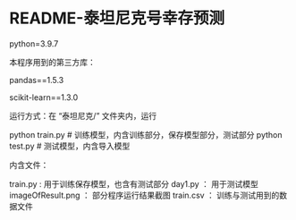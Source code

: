 # README-泰坦尼克号幸存预测

python=3.9.7

本程序用到的第三方库：

pandas==1.5.3

scikit-learn==1.3.0

运行方式：在 “泰坦尼克/” 文件夹内，运行

python train.py # 训练模型，内含训练部分，保存模型部分，测试部分
python test.py # 测试模型，内含导入模型

内含文件：

train.py : 用于训练保存模型，也含有测试部分
day1.py ： 用于测试模型
imageOfResult.png ： 部分程序运行结果截图
train.csv ： 训练与测试用到的数据文件
